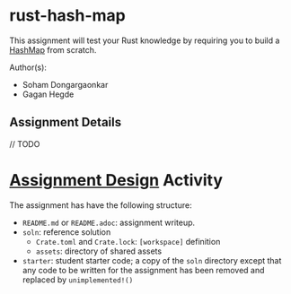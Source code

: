 # rust-hash-map

This assignment will test your Rust knowledge by requiring you to build a [HashMap](https://en.wikipedia.org/wiki/Hash_table) from scratch.

Author(s):

- Soham Dongargaonkar
- Gagan Hegde

## Assignment Details

// TODO

# [Assignment Design](https://www.cs.rit.edu/~mtf/teaching/20205/psr/assignments.html#assignment_design) Activity

The assignment has have the following structure:

- `README.md` or `README.adoc`: assignment writeup.
- `soln`: reference solution
  * `Crate.toml` and `Crate.lock`: `[workspace]` definition
  * `assets`: directory of shared assets
- `starter`: student starter code; a copy of the `soln` directory
  except that any code to be written for the assignment has been removed and
  replaced by `unimplemented!()`

